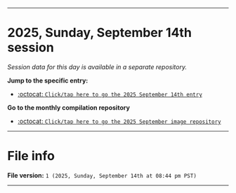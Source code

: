 
***

# 2025, Sunday, September 14th session

_Session data for this day is available in a separate repository._

**Jump to the specific entry:**

- [:octocat: `Click/tap here to go the 2025 September 14th entry`](https://github.com/seanpm2001/SeansLifeArchive_Images_ModernSmurfsVillage_Y2025_V9/tree/SeansLifeArchive_ModernSmurfsVillage_Y2025_V9_Main-dev/2025/09_September/14/)

**Go to the monthly compilation repository**

- [:octocat: `Click/tap here to go the 2025 September image repository`](https://github.com/seanpm2001/SeansLifeArchive_Images_ModernSmurfsVillage_Y2025_V9/)

***

# File info

**File version:** `1 (2025, Sunday, September 14th at 08:44 pm PST)`

***
